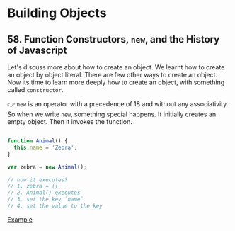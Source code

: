 # Building Objects

## 58. Function Constructors, `new`, and the History of Javascript

Let's discuss more about how to create an object. We learnt how to create an object by object literal. There are few other ways to create an object. Now its time to learn more deeply how to create an object, with something called `constructor`.

👉 `new` is an operator with a precedence of 18 and without any associativity. So when we write `new`, something special happens. It initially creates an empty object. Then it invokes the function.

```js

function Animal() {
  this.name = 'Zebra';
}

var zebra = new Animal();

// how it executes?
// 1. zebra = {}
// 2. Animal() executes
// 3. set the key `name`
// 4. set the value to the key  


```

[Example](./58.js)
